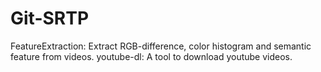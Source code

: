 # Git-SRTP

FeatureExtraction: Extract RGB-difference, color histogram and semantic feature from videos.
youtube-dl: A tool to download youtube videos.
